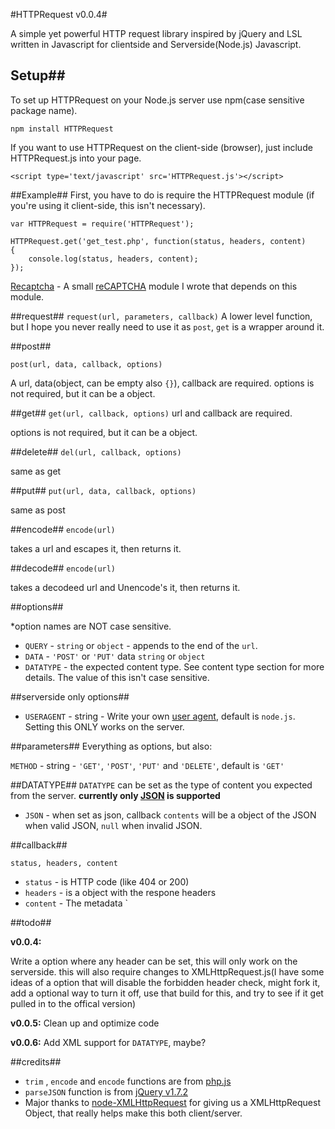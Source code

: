 #HTTPRequest v0.0.4#

A simple yet powerful HTTP request library inspired by jQuery and LSL written in Javascript for clientside and Serverside(Node.js) Javascript.

## Setup##

To set up HTTPRequest on your Node.js server use npm(case sensitive package name).

	npm install HTTPRequest

If you want to use HTTPRequest on the client-side (browser), just include HTTPRequest.js into your page.

	<script type='text/javascript' src='HTTPRequest.js'></script>

##Example##
First, you have to do is require the HTTPRequest module (if you're using it client-side, this isn't necessary).

	var HTTPRequest = require('HTTPRequest');

```
HTTPRequest.get('get_test.php', function(status, headers, content)
{
	console.log(status, headers, content);
});
```

[Recaptcha](https://gist.github.com/2862894/bed9f28eb497e4810fee68d9600ace52469d6047) - A small [reCAPTCHA](http://www.google.com/recaptcha) module I wrote that depends on this module.

##request##
`request(url, parameters, callback)`
A lower level function, but I hope you never really need to use it as `post`, `get` is a wrapper around it.

##post##

`post(url, data, callback, options)`

A url, data(object, can be empty also `{}`), callback are required.
options is not required, but it can be a object.

##get##
`get(url, callback, options)`
url and callback are required. 

options is not required, but it can be a object.

##delete##
`del(url, callback, options)`

same as get

##put##
`put(url, data, callback, options)`

same as post

##encode##
`encode(url)`

takes a url and escapes it, then returns it.

##decode##
`encode(url)`

takes a decodeed url and Unencode's it, then returns it.


##options##

*option names are NOT case sensitive.

* `QUERY` - `string` or `object` - appends to the end of the `url`.
* `DATA` - `'POST'` or `'PUT'` data `string` or `object`
* `DATATYPE` - the expected content type. See content type section for more details. The value of this isn't case sensitive.

##serverside only options##
* `USERAGENT` - string - Write your own [user agent](http://en.wikipedia.org/wiki/User_agent), default is `node.js`. Setting this ONLY works on the server.

##parameters##
Everything as options, but also:

`METHOD` - string - `'GET'`, `'POST'`, `'PUT'` and `'DELETE'`, default is `'GET'`

##DATATYPE##
`DATATYPE` can be set as the type of content you expected from the server. **currently only [JSON](http://en.wikipedia.org/wiki/JSON) is supported**

* `JSON` - when set as json, callback `contents` will be a object of the JSON when valid JSON, `null` when invalid JSON.

##callback##

`status, headers, content`

* `status` - is HTTP code (like 404 or 200)
* `headers` - is a object with the respone headers
* `content` - The metadata `



##todo##

**v0.0.4:**

Write a option where any header can be set, this will only work on the serverside. this will also require changes to XMLHttpRequest.js(I have some ideas of a option that will disable the forbidden header check, might fork it, add a optional way to turn it off, use that build for this, and try to see if it get pulled in to the offical version)

**v0.0.5:**
Clean up and optimize code

**v0.0.6:**
Add XML support for `DATATYPE`, maybe?

##credits##
* `trim` , `encode` and `encode` functions are from [php.js](http://phpjs.org/pages/home)
* `parseJSON` function is from [jQuery v1.7.2](http://jquery.com/)
* Major thanks to [node-XMLHttpRequest](https://github.com/driverdan/node-XMLHttpRequest) for giving us a XMLHttpRequest Object, that really helps make this both client/server.